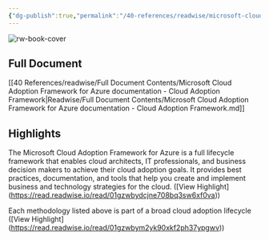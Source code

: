 ```yaml
---
{"dg-publish":true,"permalink":"/40-references/readwise/microsoft-cloud-adoption-framework-for-azure-documentation-cloud-adoption-framework/","tags":["rw/articles"]}
---
```


![rw-book-cover](https://learn.microsoft.com/en-us/media/logos/logo-ms-social.png)

## Full Document
[[40 References/readwise/Full Document Contents/Microsoft Cloud Adoption Framework for Azure documentation - Cloud Adoption Framework\|Readwise/Full Document Contents/Microsoft Cloud Adoption Framework for Azure documentation - Cloud Adoption Framework.md]]

## Highlights
The Microsoft Cloud Adoption Framework for Azure is a full lifecycle framework that enables cloud architects, IT professionals, and business decision makers to achieve their cloud adoption goals. It provides best practices, documentation, and tools that help you create and implement business and technology strategies for the cloud. ([View Highlight] (https://read.readwise.io/read/01gzwbydcjne708bq3sw6xf0va))


Each methodology listed above is part of a broad cloud adoption lifecycle ([View Highlight] (https://read.readwise.io/read/01gzwbym2yk90xkf2ph37ypgwv))


